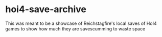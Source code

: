 # hoi4-save-archive

This was meant to be a showcase of Reichstagfire's local saves of HoI4 games to show how much they are savescumming to waste space

